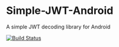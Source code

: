 # Simple-JWT-Android
A simple JWT decoding library for Android

[![Build Status](https://travis-ci.com/IterativelyLabs/Simple-JWT-Android.svg?branch=master)](https://travis-ci.com/IterativelyLabs/Simple-JWT-Android)
